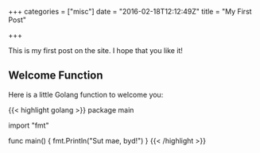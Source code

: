 +++
categories = ["misc"]
date = "2016-02-18T12:12:49Z"
title = "My First Post"

+++

This is my first post on the site.  I hope that you like it!

## Welcome Function

Here is a little Golang function to welcome you:

{{< highlight golang >}}
package main

import "fmt"

func main() {
	fmt.Println("Sut mae, byd!")
}
{{< /highlight >}}
